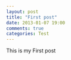 ```yaml
---
layout: post
title: "First post"
date: 2013-01-07 19:00
comments: true
categories: Test 
---
```

This is my First post
